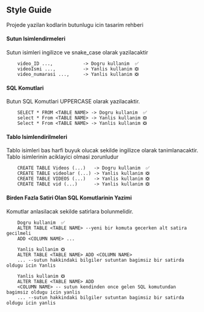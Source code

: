 
## Style Guide

Projede yazilan kodlarin butunlugu icin tasarim rehberi

#### Sutun Isimlendirmeleri
Sutun isimleri ingilizce ve snake_case olarak yazilacaktir
```
    video_ID ...,           -> Dogru kullanim  ✅
    videoIsmi ...,          -> Yanlis kullanim ❎
    video_numarasi ...,     -> Yanlis kullanim ❎

```
#### SQL Komutlari
Butun SQL Komutlari UPPERCASE olarak yazilacaktir.

```
    SELECT * FROM <TABLE NAME> -> Dogru kullanim  ✅
    select * From <TABLE NAME> -> Yanlis kullanim ❎
    Select * From <TABLE NAME> -> Yanlis kullanim ❎
```

#### Tablo Isimlendirilmeleri
Tablo isimleri bas harfi buyuk olucak sekilde ingilizce olarak tanimlanacaktir. Tablo isimlerinin aciklayici olmasi zorunludur

```
    CREATE TABLE Videos (...)   -> Dogru kullanim  ✅
    CREATE TABLE videolar (...) -> Yanlis kullanim ❎
    CREATE TABLE VIDEOS (...)   -> Yanlis kullanim ❎
    CREATE TABLE vid (...)      -> Yanlis kullanim ❎

```

#### Birden Fazla Satiri Olan SQL Komutlarinin Yazimi
Komutlar anlasilacak sekilde satirlara bolunmelidir.

```
    Dogru kullanim  ✅
    ALTER TABLE <TABLE NAME> --yeni bir komuta gecerken alt satira gecilmeli
    ADD <COLUMN NAME> ...   

    Yanlis kullanim ❎
    ALTER TABLE <TABLE NAME> ADD <COLUMN NAME> 
    ... --sutun hakkindaki bilgiler sutuntan bagimsiz bir satirda oldugu icin Yanlis
    
    Yanlis kullanim ❎
    ALTER TABLE <TABLE NAME> ADD 
    <COLUMN NAME> -- sutun kendinden once gelen SQL komutundan bagimsiz oldugu icin yanlis
    ... --sutun hakkindaki bilgiler sutuntan bagimsiz bir satirda oldugu icin yanlis


